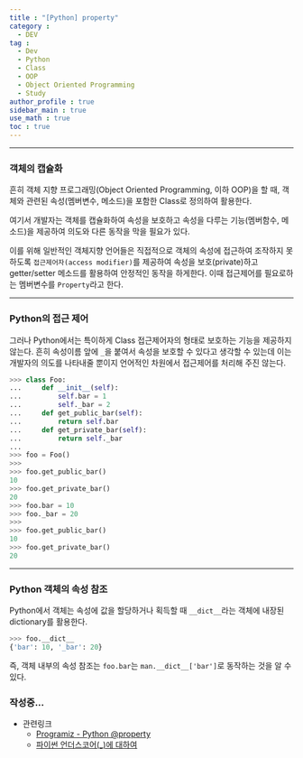 ```yaml
---
title : "[Python] property"
category :
  - DEV
tag :
  - Dev
  - Python
  - Class
  - OOP
  - Object Oriented Programming
  - Study
author_profile : true
sidebar_main : true
use_math : true
toc : true
---
```


---
### 객체의 캡슐화

흔히 객체 지향 프로그래밍(Object Oriented Programming, 이하 OOP)을 할 때, 객체와 관련된 속성(멤버변수, 메소드)을 포함한 Class로 정의하여 활용한다.

여기서 개발자는 객체를 캡슐화하여 속성을 보호하고 속성을 다루는 기능(멤버함수, 메소드)을 제공하여 의도와 다른 동작을 막을 필요가 있다.

이를 위해 일반적인 객체지향 언어들은 직접적으로 객체의 속성에 접근하여 조작하지 못하도록 `접근제어자(access modifier)`를 제공하여 속성을 보호(private)하고 getter/setter 메소드를 활용하여 안정적인 동작을 하게한다. 이때 접근제어를 필요로하는 멤버변수를 `Property`라고 한다.

---

### Python의 접근 제어

그러나 Python에서는 특이하게 Class 접근제어자의 형태로 보호하는 기능을 제공하지 않는다. 흔히 속성이름 앞에 `_`을 붙여서 속성을 보호할 수 있다고 생각할 수 있는데 이는 개발자의 의도를 나타내줄 뿐이지 언어적인 차원에서 접근제어를 처리해 주진 않는다.

``` python
>>> class Foo:
...     def __init__(self):
...         self.bar = 1
...         self._bar = 2
...     def get_public_bar(self):
...         return self.bar
...     def get_private_bar(self):
...         return self._bar
...
>>> foo = Foo()
>>>
>>> foo.get_public_bar()
10
>>> foo.get_private_bar()
20
>>> foo.bar = 10
>>> foo._bar = 20
>>>
>>> foo.get_public_bar()
10
>>> foo.get_private_bar()
20
```

---
### Python 객체의 속성 참조

Python에서 객체는 속성에 값을 할당하거나 획득할 때 `__dict__`라는 객체에 내장된 dictionary를 활용한다.

```python
>>> foo.__dict__
{'bar': 10, '_bar': 20}
```
즉, 객체 내부의 속성 참조는 `foo.bar`는 `man.__dict__['bar']`로 동작하는 것을 알 수 있다.

### 작성중...

* 관련링크
  - [Programiz - Python @property](https://www.programiz.com/python-programming/property)
  - [파이썬 언더스코어(_)에 대하여](https://mingrammer.com/underscore-in-python/)
